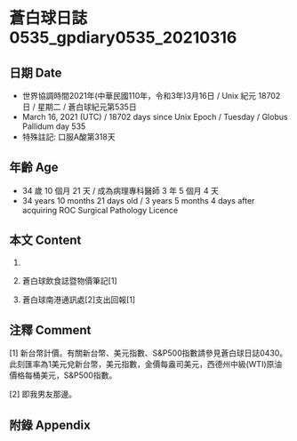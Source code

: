 [_metadata_:encoding]: - "utf-8"
[_metadata_:language]: - "zh-Hant-TW"
[_metadata_:fileformat]: - "markdown"
[_metadata_:MIME_type]: - "text/plain"
[_metadata_:markdown_version]: - "commonmark version 0.29"
[_metadata_:markdown_spec]: - "https://spec.commonmark.org/0.29/"

# 蒼白球日誌0535_gpdiary0535_20210316 #

## 日期 Date ##

* 世界協調時間2021年(中華民國110年，令和3年)3月16日 / Unix 紀元 18702 日 / 星期二 / 蒼白球紀元第535日
* March 16, 2021 (UTC) / 18702 days since Unix Epoch / Tuesday / Globus Pallidum day 535
* 特殊註記: 口服A酸第318天

## 年齡 Age ##

* 34 歲 10 個月 21 天 / 成為病理專科醫師 3 年 5 個月 4 天
* 34 years 10 months 21 days old / 3 years 5 months 4 days after acquiring ROC Surgical Pathology Licence

## 本文 Content ##

1. 

    
2. 蒼白球飲食誌暨物價筆記[1]

    
3. 蒼白球南港通訊處[2]支出回報[1]

    

## 注釋 Comment ##

[1] 新台幣計價。有關新台幣、美元指數、S&P500指數請參見蒼白球日誌0430。此刻匯率為1美元兌新台幣，美元指數，金價每盎司美元，西德州中級(WTI)原油價格每桶美元，S&P500指數。


[2] 即我男友那邊。



## 附錄 Appendix ##

